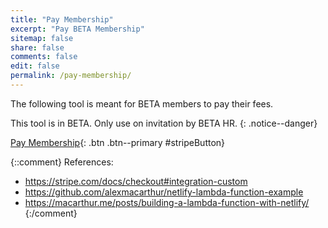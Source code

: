 ```yaml
---
title: "Pay Membership"
excerpt: "Pay BETA Membership"
sitemap: false
share: false
comments: false
edit: false
permalink: /pay-membership/
---
```


The following tool is meant for BETA members to pay their fees.

This tool is in BETA. Only use on invitation by BETA HR.
{: .notice--danger}

[Pay Membership](#){: .btn .btn--primary #stripeButton}


{::comment}
References:

- https://stripe.com/docs/checkout#integration-custom
- https://github.com/alexmacarthur/netlify-lambda-function-example
- https://macarthur.me/posts/building-a-lambda-function-with-netlify/
{:/comment}

<script src="https://checkout.stripe.com/checkout.js"></script>

<script>
function uuidv4() {
  return ([1e7]+-1e3+-4e3+-8e3+-1e11).replace(/[018]/g, c =>
    (c ^ crypto.getRandomValues(new Uint8Array(1))[0] & 15 >> c / 4).toString(16)
  )
}

var handler = StripeCheckout.configure({
  // key: 'pk_live_1gz0SmUMlPWVoaiXtgJezHqP',
  key: 'pk_test_QWON4XJghKqnPLwdrYG499Lq',
  image: 'https://www.beta-europe.org/assets/images/apple-touch-icon-144x144-precomposed.png',
  locale: 'auto',
  token: function(token) {
    // You can access the token ID with `token.id`.
    // Get the token ID to your server-side code for use.
    // window.location.replace('/pay-membership/success/');
window.location.replace('/pay-membership/success/')

    fetch(`https://www.beta-europe.org/.netlify/functions/purchase`, {
      method: 'POST',
      body: JSON.stringify({
        token,
        amount: 1500, // in euro cent
        idempotency_key: uuidv4()
      }),
      headers: new Headers({
        'Content-Type': 'application/json'
      })
    })
    .then(res => res.json())
    .catch(error => console.error('Error:', error))
    .then(response => {
      console.log(response)
      window.location.replace('/pay-membership/success/')
    });
  }
});

document.getElementById('stripeButton').addEventListener('click', function(e) {
  // Open Checkout with further options:
  handler.open({
    name: 'BETA Membership',
    description: 'Pay Annual BETA e.V. Membership Fee',
    zipCode: false,
    amount: 1500,
    currency: 'EUR',
    allowRememberMe: false,
  });
  e.preventDefault();
});

// Close Checkout on page navigation:
window.addEventListener('popstate', function() {
  handler.close();
});
</script>
